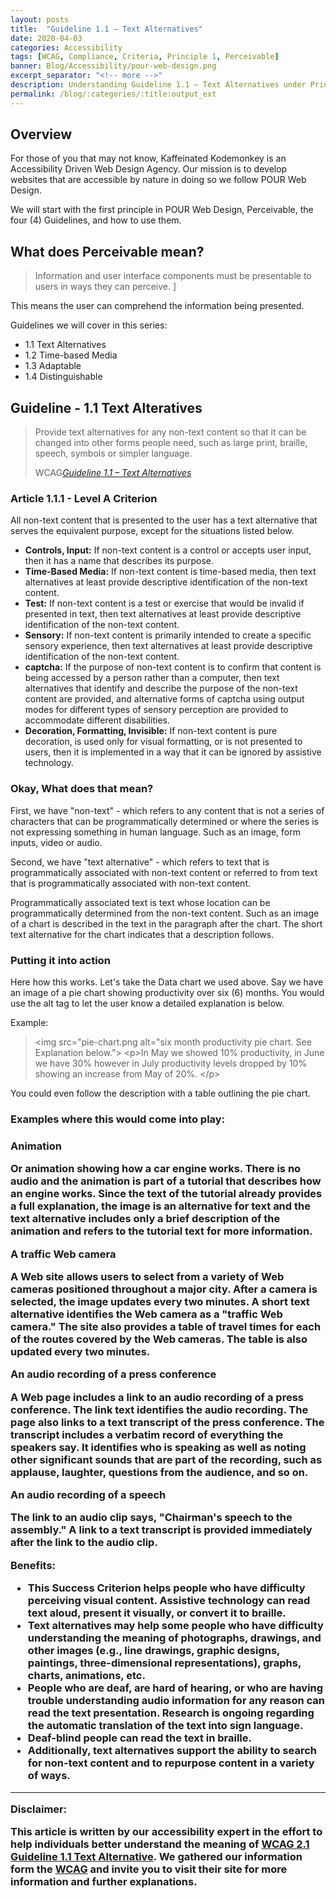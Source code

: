 ```yaml
---
layout: posts
title:  "Guideline 1.1 – Text Alternatives"
date: 2020-04-03
categories: Accessibility
tags: [WCAG, Compliance, Criteria, Principle 1, Perceivable]
banner: Blog/Accessibility/pour-web-design.png
excerpt_separator: "<!-- more -->"
description: Understanding Guideline 1.1 – Text Alternatives under Principle 1 – Perceivable.
permalink: /blog/:categories/:title:output_ext
---
```


<h2>Overview</h2>

<p>For those of you that may not know, Kaffeinated Kodemonkey is an Accessibility Driven Web Design Agency. Our mission is to develop websites that are accessible by nature in doing so we follow POUR Web Design.</p>

<p>We will start with the first principle in POUR Web Design, Perceivable, the four (4) Guidelines, and how to use them.</p>

<h2>What does Perceivable mean?</h2>
<blockquote class="blockquote ">
  <p class="mb-0">Information and user interface components must be presentable to users in ways they can perceive. ]</p>
</blockquote>

<p>This means the user can comprehend the information being presented.</p>

<p>Guidelines we will cover in this series:</p>
<ul>
  <li>1.1 Text Alternatives</li>
  <li>1.2 Time-based Media</li>
  <li>1.3 Adaptable</li>
  <li>1.4 Distinguishable </li>
</ul>

<h2>Guideline - 1.1 Text Alteratives</h2>
<blockquote class="blockquote shadow-sm p-3 m-4 bg-light rounded">
  <p class="mb-0">Provide text alternatives for any non-text content so that it can be changed into other forms people need, such as large print, braille, speech, symbols or simpler language.</p>
  <footer class="blockquote-footer">WCAG<cite title="Source Title"><a href="https://www.w3.org/WAI/WCAG21/quickref/#text-alternativeshttps://www.w3.org/WAI/WCAG21/Understanding/text-alternatives" target="blank">Guideline 1.1 – Text Alternatives</a></cite></footer>
</blockquote>

<h3>Article 1.1.1 - Level A Criterion</h3>
<p>All non-text content that is presented to the user has a text alternative that serves the equivalent purpose, except for the situations listed below.</p>

<ul>
  <li><strong>Controls, Input:</strong> If non-text content is a control or accepts user input, then it has a name that describes its purpose. </li>
  <li><strong>Time-Based Media:</strong> If non-text content is time-based media, then text alternatives at least provide descriptive identification of the non-text content.</li>
  <li><strong>Test:</strong> If non-text content is a test or exercise that would be invalid if presented in text, then text alternatives at least provide descriptive identification of the non-text content.</li>
  <li><strong>Sensory:</strong> If non-text content is primarily intended to create a specific sensory experience, then text alternatives at least provide descriptive identification of the non-text content.</li>
  <li><strong><span class="text-uppercase">captcha:</span></strong> If the purpose of non-text content is to confirm that content is being accessed by a person rather than a computer, then text alternatives that identify and describe the purpose of the non-text content are provided, and alternative forms of <span class="text-uppercase">captcha</span> using output modes for different types of sensory perception are provided to accommodate different disabilities.</li>
  <li><strong>Decoration, Formatting, Invisible:</strong> If non-text content is pure decoration, is used only for visual formatting, or is not presented to users, then it is implemented in a way that it can be ignored by assistive technology.</li>
</ul>

<h3>Okay, What does that mean? </h3>
<p>First, we have "non-text" - which refers to any content that is not a series of characters that can be programmatically determined or where the series is not expressing something in human language. Such as an image, form inputs, video or audio.</p>

<p>Second, we have "text alternative" - which refers to text that is programmatically associated with non-text content or referred to from text that is programmatically associated with non-text content. </p>

<p>Programmatically associated text is text whose location can be programmatically determined from the non-text content. Such as an image of a chart is described in the text in the paragraph after the chart. The short text alternative for the chart indicates that a description follows. </p>

<h3>Putting it into action</h3>
<p>Here how this works. Let's take the Data chart we used above. Say we have an image of a pie chart showing productivity over six (6) months. You would use the alt tag to let the user know a detailed explanation is below.</p>

<p>Example:</p>
<blockquote class="blockquote shadow-sm p-3 m-4 bg-light rounded">
  &lt;img src="pie-chart.png alt="six month productivity pie chart. See Explanation below."&gt;
  &lt;p&gt;In May we showed 10% productivity, in June we have 30% however in July productivity levels dropped by 10% showing an
  increase from May of 20%. &lt;/p&gt;
</blockquote>

<p>You could even follow the description with a table outlining the pie chart.</p>

<h3>Examples where this would come into play:<h3>

<p><strong>Animation</strong></p>
<p>Or animation showing how a car engine works. There is no audio and the animation is part of a tutorial that describes how an engine works. Since the text of the tutorial already provides a full explanation, the image is an alternative for text and the text alternative includes only a brief description of the animation and refers to the tutorial text for more information.</p>

<p><strong>A traffic Web camera</strong></p>
<p>A Web site allows users to select from a variety of Web cameras positioned throughout a major city. After a camera is selected, the image updates every two minutes. A short text alternative identifies the Web camera as a "traffic Web camera." The site also provides a table of travel times for each of the routes covered by the Web cameras. The table is also updated every two minutes.</p>

<p><strong>An audio recording of a press conference </strong></p>
<p>A Web page includes a link to an audio recording of a press conference. The link text identifies the audio recording. The page also links to a text transcript of the press conference. The transcript includes a verbatim record of everything the speakers say. It identifies who is speaking as well as noting other significant sounds that are part of the recording, such as applause, laughter, questions from the audience, and so on.</p>

<p><strong>An audio recording of a speech</strong></p>
<p>The link to an audio clip says, "Chairman's speech to the assembly." A link to a text transcript is provided immediately after the link to the audio clip.</p>

<p><strong>Benefits:</strong></p>
<ul>
<li>This Success Criterion helps people who have difficulty perceiving visual content. Assistive technology can read text aloud, present it visually, or convert it to braille.</li>
<li>Text alternatives may help some people who have difficulty understanding the meaning of photographs, drawings, and other images (e.g., line drawings, graphic designs, paintings, three-dimensional representations), graphs, charts, animations, etc.</li>
<li>People who are deaf, are hard of hearing, or who are having trouble understanding audio information for any reason can read the text presentation. Research is ongoing regarding the automatic translation of the text into sign language.</li>
<li>Deaf-blind people can read the text in braille.</li>
<li>Additionally, text alternatives support the ability to search for non-text content and to repurpose content in a variety of ways.</li>
</ul>

<hr />
<p><strong>Disclaimer:</strong></p>
<p>This article is written by our accessibility expert in the effort to help individuals better understand the meaning of <a href="https://www.w3.org/WAI/WCAG21/Understanding/text-alternatives" target="blank">WCAG 2.1 Guideline 1.1 Text Alternative</a>. We gathered our information form the <a href="https://www.w3.org/WAI/WCAG21/Understanding/" target="blank">WCAG</a> and invite you to visit their site for more information and further explanations.</p>
